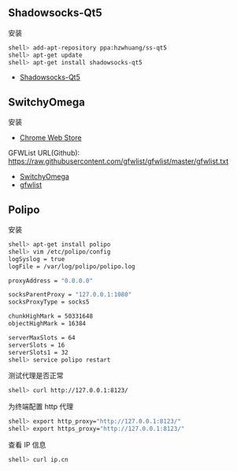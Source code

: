 ## Shadowsocks-Qt5

安装

```sh
shell> add-apt-repository ppa:hzwhuang/ss-qt5
shell> apt-get update
shell> apt-get install shadowsocks-qt5
```

- [Shadowsocks-Qt5](https://github.com/shadowsocks/shadowsocks-qt5)

## SwitchyOmega

安装

- [Chrome Web Store](https://chrome.google.com/webstore/detail/padekgcemlokbadohgkifijomclgjgif)

GFWList URL(Github): https://raw.githubusercontent.com/gfwlist/gfwlist/master/gfwlist.txt

- [SwitchyOmega](https://github.com/FelisCatus/SwitchyOmega)
- [gfwlist](https://github.com/gfwlist/gfwlist)

## Polipo

安装

```sh
shell> apt-get install polipo
shell> vim /etc/polipo/config
logSyslog = true
logFile = /var/log/polipo/polipo.log

proxyAddress = "0.0.0.0"

socksParentProxy = "127.0.0.1:1080"
socksProxyType = socks5

chunkHighMark = 50331648
objectHighMark = 16384

serverMaxSlots = 64
serverSlots = 16
serverSlots1 = 32
shell> service polipo restart
```

测试代理是否正常

```sh
shell> curl http://127.0.0.1:8123/
```

为终端配置 http 代理

```sh
shell> export http_proxy="http://127.0.0.1:8123/"
shell> export https_proxy="http://127.0.0.1:8123/"
```

查看 IP 信息

```sh
shell> curl ip.cn
```

